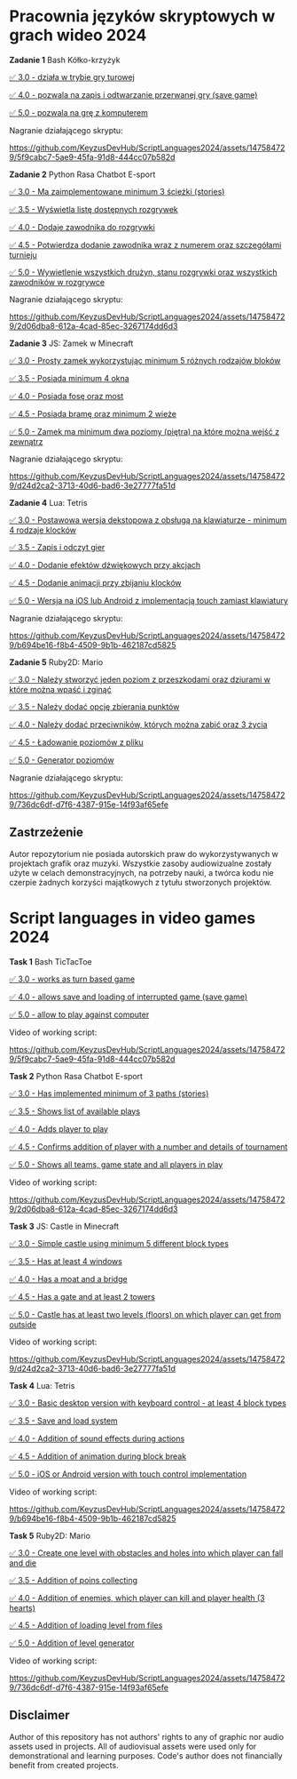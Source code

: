 # Pracownia języków skryptowych w grach wideo 2024
**Zadanie 1** Bash Kółko-krzyżyk

[:white_check_mark: 3.0 - działa w trybie gry turowej](https://github.com/KeyzusDevHub/ScriptLanguages2024/tree/main/Bash/3.0)

[:white_check_mark: 4.0 - pozwala na zapis i odtwarzanie przerwanej gry (save game)](https://github.com/KeyzusDevHub/ScriptLanguages2024/tree/main/Bash/4.0)

[:white_check_mark: 5.0 - pozwala na grę z komputerem ](https://github.com/KeyzusDevHub/ScriptLanguages2024/tree/main/Bash/5.0)

Nagranie działającego skryptu:

https://github.com/KeyzusDevHub/ScriptLanguages2024/assets/147584729/5f9cabc7-5ae9-45fa-91d8-444cc07b582d

**Zadanie 2** Python Rasa Chatbot E-sport

[:white_check_mark: 3.0 - Ma zaimplementowane minimum 3 ścieżki (stories)](https://github.com/KeyzusDevHub/ScriptLanguages2024/tree/main/PythonRasa/3.0)

[:white_check_mark: 3.5 - Wyświetla listę dostępnych rozgrywek](https://github.com/KeyzusDevHub/ScriptLanguages2024/tree/main/PythonRasa/3.5)

[:white_check_mark: 4.0 - Dodaje zawodnika do rozgrywki](https://github.com/KeyzusDevHub/ScriptLanguages2024/tree/main/PythonRasa/4.0)

[:white_check_mark: 4.5 - Potwierdza dodanie zawodnika wraz z numerem oraz szczegółami turnieju](https://github.com/KeyzusDevHub/ScriptLanguages2024/tree/main/PythonRasa/4.5)

[:white_check_mark: 5.0 - Wywietlenie wszystkich drużyn, stanu rozgrywki oraz wszystkich zawodników w rozgrywce](https://github.com/KeyzusDevHub/ScriptLanguages2024/tree/main/PythonRasa/5.0)

Nagranie działającego skryptu:

https://github.com/KeyzusDevHub/ScriptLanguages2024/assets/147584729/2d06dba8-612a-4cad-85ec-3267174dd6d3

**Zadanie 3** JS: Zamek w Minecraft

[:white_check_mark: 3.0 - Prosty zamek wykorzystując minimum 5 różnych rodzajów bloków](https://github.com/KeyzusDevHub/ScriptLanguages2024/tree/main/MinecraftJS/3.0)

[:white_check_mark: 3.5 - Posiada minimum 4 okna](https://github.com/KeyzusDevHub/ScriptLanguages2024/tree/main/MinecraftJS/3.5)

[:white_check_mark: 4.0 - Posiada fosę oraz most](https://github.com/KeyzusDevHub/ScriptLanguages2024/tree/main/MinecraftJS/4.0)

[:white_check_mark: 4.5 - Posiada bramę oraz minimum 2 wieże](https://github.com/KeyzusDevHub/ScriptLanguages2024/tree/main/MinecraftJS/4.5)

[:white_check_mark: 5.0 - Zamek ma minimum dwa poziomy (piętra) na które można wejść z zewnątrz](https://github.com/KeyzusDevHub/ScriptLanguages2024/tree/main/MinecraftJS/5.0)

Nagranie działającego skryptu:

https://github.com/KeyzusDevHub/ScriptLanguages2024/assets/147584729/d24d2ca2-3713-40d6-bad6-3e27777fa51d

**Zadanie 4** Lua: Tetris

[:white_check_mark: 3.0 - Postawowa wersja dekstopowa z obsługą na klawiaturze - minimum 4 rodzaje klocków](https://github.com/KeyzusDevHub/ScriptLanguages2024/tree/main/TetrisLua/3.0)

[:white_check_mark: 3.5 - Zapis i odczyt gier](https://github.com/KeyzusDevHub/ScriptLanguages2024/tree/main/TetrisLua/3.5)

[:white_check_mark: 4.0 - Dodanie efektów dźwiękowych przy akcjach](https://github.com/KeyzusDevHub/ScriptLanguages2024/tree/main/TetrisLua/4.0)

[:white_check_mark: 4.5 - Dodanie animacji przy zbijaniu klocków](https://github.com/KeyzusDevHub/ScriptLanguages2024/tree/main/TetrisLua/4.5)

[:white_check_mark: 5.0 - Wersja na iOS lub Android z implementacją touch zamiast klawiatury](https://github.com/KeyzusDevHub/ScriptLanguages2024/tree/main/TetrisLua/5.0)

Nagranie działającego skryptu:

https://github.com/KeyzusDevHub/ScriptLanguages2024/assets/147584729/b694be16-f8b4-4509-9b1b-462187cd5825

**Zadanie 5** Ruby2D: Mario

[:white_check_mark: 3.0 - Należy stworzyć jeden poziom z przeszkodami oraz dziurami w które można wpaść i zginąć](https://github.com/KeyzusDevHub/ScriptLanguages2024/tree/main/MarioRuby/3.0)

[:white_check_mark: 3.5 - Należy dodać opcję zbierania punktów](https://github.com/KeyzusDevHub/ScriptLanguages2024/tree/main/MarioRuby/3.5)

[:white_check_mark: 4.0 - Należy dodać przeciwników, których można zabić oraz 3 życia](https://github.com/KeyzusDevHub/ScriptLanguages2024/tree/main/MarioRuby/4.0)

[:white_check_mark: 4.5 - Ładowanie poziomów z pliku](https://github.com/KeyzusDevHub/ScriptLanguages2024/tree/main/MarioRuby/4.5)

[:white_check_mark: 5.0 - Generator poziomów](https://github.com/KeyzusDevHub/ScriptLanguages2024/tree/main/MarioRuby/5.0)

Nagranie działającego skryptu:

https://github.com/KeyzusDevHub/ScriptLanguages2024/assets/147584729/736dc6df-d7f6-4387-915e-14f93af65efe


## Zastrzeżenie
Autor repozytorium nie posiada autorskich praw do wykorzystywanych w projektach grafik oraz muzyki. Wszystkie zasoby audiowizualne zostały użyte w celach demonstracyjnych, na potrzeby nauki, a twórca kodu nie czerpie żadnych korzyści majątkowych z tytułu stworzonych projektów.


# Script languages in video games 2024
**Task 1** Bash TicTacToe

[:white_check_mark: 3.0 - works as turn based game](https://github.com/KeyzusDevHub/ScriptLanguages2024/tree/main/Bash/3.0)

[:white_check_mark: 4.0 - allows save and loading of interrupted game (save game)](https://github.com/KeyzusDevHub/ScriptLanguages2024/tree/main/Bash/4.0)

[:white_check_mark: 5.0 - allow to play against computer](https://github.com/KeyzusDevHub/ScriptLanguages2024/tree/main/Bash/5.0)

Video of working script:

https://github.com/KeyzusDevHub/ScriptLanguages2024/assets/147584729/5f9cabc7-5ae9-45fa-91d8-444cc07b582d

**Task 2** Python Rasa Chatbot E-sport

[:white_check_mark: 3.0 - Has implemented minimum of 3 paths (stories)](https://github.com/KeyzusDevHub/ScriptLanguages2024/tree/main/PythonRasa/3.0)

[:white_check_mark: 3.5 - Shows list of available plays](https://github.com/KeyzusDevHub/ScriptLanguages2024/tree/main/PythonRasa/3.5)

[:white_check_mark: 4.0 - Adds player to play](https://github.com/KeyzusDevHub/ScriptLanguages2024/tree/main/PythonRasa/4.0)

[:white_check_mark: 4.5 - Confirms addition of player with a number and details of tournament](https://github.com/KeyzusDevHub/ScriptLanguages2024/tree/main/PythonRasa/4.5)

[:white_check_mark: 5.0 - Shows all teams, game state and all players in play](https://github.com/KeyzusDevHub/ScriptLanguages2024/tree/main/PythonRasa/5.0)

Video of working script:

https://github.com/KeyzusDevHub/ScriptLanguages2024/assets/147584729/2d06dba8-612a-4cad-85ec-3267174dd6d3

**Task 3** JS: Castle in Minecraft

[:white_check_mark: 3.0 - Simple castle using minimum 5 different block types](https://github.com/KeyzusDevHub/ScriptLanguages2024/tree/main/MinecraftJS/3.0)

[:white_check_mark: 3.5 - Has at least 4 windows](https://github.com/KeyzusDevHub/ScriptLanguages2024/tree/main/MinecraftJS/3.5)

[:white_check_mark: 4.0 - Has a moat and a bridge](https://github.com/KeyzusDevHub/ScriptLanguages2024/tree/main/MinecraftJS/4.0)

[:white_check_mark: 4.5 - Has a gate and at least 2 towers](https://github.com/KeyzusDevHub/ScriptLanguages2024/tree/main/MinecraftJS/4.5)

[:white_check_mark: 5.0 - Castle has at least two levels (floors) on which player can get from outside](https://github.com/KeyzusDevHub/ScriptLanguages2024/tree/main/MinecraftJS/5.0)

Video of working script:

https://github.com/KeyzusDevHub/ScriptLanguages2024/assets/147584729/d24d2ca2-3713-40d6-bad6-3e27777fa51d

**Task 4** Lua: Tetris

[:white_check_mark: 3.0 - Basic desktop version with keyboard control - at least 4 block types](https://github.com/KeyzusDevHub/ScriptLanguages2024/tree/main/TetrisLua/3.0)

[:white_check_mark: 3.5 - Save and load system](https://github.com/KeyzusDevHub/ScriptLanguages2024/tree/main/TetrisLua/3.5)

[:white_check_mark: 4.0 - Addition of sound effects during actions](https://github.com/KeyzusDevHub/ScriptLanguages2024/tree/main/TetrisLua/4.0)

[:white_check_mark: 4.5 - Addition of animation during block break](https://github.com/KeyzusDevHub/ScriptLanguages2024/tree/main/TetrisLua/4.5)

[:white_check_mark: 5.0 - iOS or Android version with touch control implementation](https://github.com/KeyzusDevHub/ScriptLanguages2024/tree/main/TetrisLua/5.0)

Video of working script:

https://github.com/KeyzusDevHub/ScriptLanguages2024/assets/147584729/b694be16-f8b4-4509-9b1b-462187cd5825

**Task 5** Ruby2D: Mario

[:white_check_mark: 3.0 - Create one level with obstacles and holes into which player can fall and die](https://github.com/KeyzusDevHub/ScriptLanguages2024/tree/main/MarioRuby/3.0)

[:white_check_mark: 3.5 - Addition of poins collecting](https://github.com/KeyzusDevHub/ScriptLanguages2024/tree/main/MarioRuby/3.5)

[:white_check_mark: 4.0 - Addition of enemies, which player can kill and player health (3 hearts)](https://github.com/KeyzusDevHub/ScriptLanguages2024/tree/main/MarioRuby/4.0)

[:white_check_mark: 4.5 - Addition of loading level from files](https://github.com/KeyzusDevHub/ScriptLanguages2024/tree/main/MarioRuby/4.5)

[:white_check_mark: 5.0 - Addition of level generator](https://github.com/KeyzusDevHub/ScriptLanguages2024/tree/main/MarioRuby/5.0)

Video of working script:

https://github.com/KeyzusDevHub/ScriptLanguages2024/assets/147584729/736dc6df-d7f6-4387-915e-14f93af65efe

## Disclaimer
Author of this repository has not authors' rights to any of graphic nor audio assets used in projects. All of audiovisual assets were used only for demonstrational and learning purposes. Code's author does not financially benefit from created projects.
